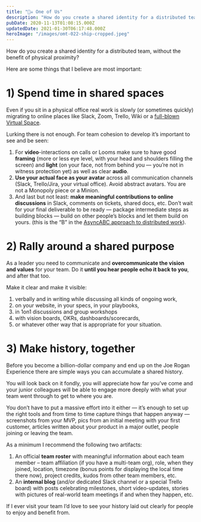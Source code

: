 ```yaml
---
title: "🏴‍☠️ One of Us"
description: "How do you create a shared identity for a distributed team, without the benefit of physical proximity? Here are some things that I believe are most important: 1) Spend time in shared spaces Even if..."
pubDate: 2020-11-13T01:08:15.000Z
updatedDate: 2021-01-30T06:17:48.000Z
heroImage: "/images/omt-022-ship-cropped.jpeg"
---
```

How do you create a shared identity for a distributed team,
without the benefit of physical proximity?

Here are some things that I believe are most important:

# 1) Spend time in shared spaces

Even if you sit in a physical office real work is slowly (or
sometimes quickly) migrating to online places like Slack, Zoom,
Trello, Wiki or a
[full-blown Virtual Space](http://welo.space/?ref=localhost).

Lurking there is not enough. For team cohesion to develop
it’s important to see and be seen:

1. For **video**-interactions on calls or Looms make
   sure to have good **framing** (more or less eye
   level, with your head and shoulders filling the screen) and
   **light** (on your face, not from behind you
   — you’re not in witness protection yet) as well as
   clear **audio**.
2. **Use your actual face as your avatar** across
   all communication channels (Slack, Trello/Jira, your virtual
   office). Avoid abstract avatars. You are not a Monopoly piece
   or a Minion.
3. And last but not least:
   **make meaningful contributions to online discussions**
   in Slack, comments on tickets, shared docs, etc. Don’t
   wait for your final deliverable to be ready — package
   intermediate steps as building blocks — build on other
   people’s blocks and let them build on yours. (this is
   the “B” in the
   [AsyncABC approach to distributed work](https://fluidcircle.net/notes/asyncabc/?ref=localhost)).

# 2) Rally around a shared purpose

As a leader you need to communicate and
**overcommunicate the vision and values** for your
team. Do it
**until you hear people echo it back to you**, and
after that too.

Make it clear and make it visible:

1. verbally and in writing while discussing all kinds of ongoing
   work,
2. on your website, in your specs, in your playbooks,
3. in 1on1 discussions and group workshops
4. with vision boards, OKRs, dashboards/scorecards,
5. or whatever other way that is appropriate for your situation.

# 3) Make history, together

Before you become a billion-dollar company and end up on the Joe
Rogan Experience there are simple ways you can accumulate a
shared history.

You will look back on it fondly, you will appreciate how far
you’ve come and your junior colleagues will be able to
engage more deeply with what your team went through to get to
where you are.

You don’t have to put a massive effort into it either —
it’s enough to set up the right tools and from time to
time capture things that happen anyway — screenshots from your
MVP, pics from an initial meeting with your first customer,
articles written about your product in a major outlet, people
joining or leaving the team.

As a minimum I recommend the following two artifacts:

1. An official **team roster** with meaningful
   information about each team member – team affiliation
   (if you have a multi-team org), role, when they joined,
   location, timezone (bonus points for displaying the local time
   there now), project credits, kudos from other team members,
   etc.
2. An **internal blog** (and/or dedicated Slack
   channel or a special Trello board) with posts celebrating
   milestones, short video-updates, stories with pictures of
   real-world team meetings if and when they happen, etc.

If I ever visit your team I’d love to see your history
laid out clearly for people to enjoy and benefit from.